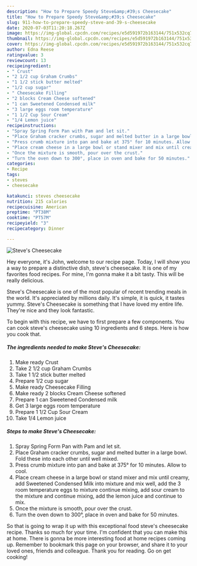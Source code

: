 ```yaml
---
description: "How to Prepare Speedy Steve&amp;#39;s Cheesecake"
title: "How to Prepare Speedy Steve&amp;#39;s Cheesecake"
slug: 911-how-to-prepare-speedy-steve-and-39-s-cheesecake
date: 2020-07-03T11:20:18.267Z
image: https://img-global.cpcdn.com/recipes/e5d591972b163144/751x532cq70/steves-cheesecake-recipe-main-photo.jpg
thumbnail: https://img-global.cpcdn.com/recipes/e5d591972b163144/751x532cq70/steves-cheesecake-recipe-main-photo.jpg
cover: https://img-global.cpcdn.com/recipes/e5d591972b163144/751x532cq70/steves-cheesecake-recipe-main-photo.jpg
author: Edna Reese
ratingvalue: 3
reviewcount: 13
recipeingredient:
- " Crust"
- "2 1/2 cup Graham Crumbs"
- "1 1/2 stick butter melted"
- "1/2 cup sugar"
- " Cheesecake Filling"
- "2 blocks Cream Cheese softened"
- "1 can Sweetened Condensed milk"
- "3 large eggs room temperature"
- "1 1/2 Cup Sour Cream"
- "1/4 Lemon juice"
recipeinstructions:
- "Spray Spring Form Pan with Pam and let sit."
- "Place Graham cracker crumbs, sugar and melted butter in a large bowl. Fold these into each other until well mixed."
- "Press crumb mixture into pan and bake at 375° for 10 minutes. Allow to cool."
- "Place cream cheese in a large bowl or stand mixer and mix until creamy, add Sweetened Condensed Milk into mixture and mix well, add the 3 room temperature eggs to mixture continue mixing, add sour cream to the mixture and continue mixing, add the lemon juice and continue to mix."
- "Once the mixture is smooth, pour over the crust."
- "Turn the oven down to 300°, place in oven and bake for 50 minutes."
categories:
- Recipe
tags:
- steves
- cheesecake

katakunci: steves cheesecake 
nutrition: 215 calories
recipecuisine: American
preptime: "PT38M"
cooktime: "PT57M"
recipeyield: "3"
recipecategory: Dinner

---
```



![Steve&#39;s Cheesecake](https://img-global.cpcdn.com/recipes/e5d591972b163144/751x532cq70/steves-cheesecake-recipe-main-photo.jpg)

Hey everyone, it's John, welcome to our recipe page. Today, I will show you a way to prepare a distinctive dish, steve&#39;s cheesecake. It is one of my favorites food recipes. For mine, I'm gonna make it a bit tasty. This will be really delicious.

Steve&#39;s Cheesecake is one of the most popular of recent trending meals in the world. It's appreciated by millions daily. It's simple, it is quick, it tastes yummy. Steve&#39;s Cheesecake is something that I have loved my entire life. They're nice and they look fantastic.




To begin with this recipe, we have to first prepare a few components. You can cook steve&#39;s cheesecake using 10 ingredients and 6 steps. Here is how you cook that.

<!--inarticleads1-->

##### The ingredients needed to make Steve&#39;s Cheesecake:

1. Make ready  Crust
1. Take 2 1/2 cup Graham Crumbs
1. Take 1 1/2 stick butter melted
1. Prepare 1/2 cup sugar
1. Make ready  Cheesecake Filling
1. Make ready 2 blocks Cream Cheese softened
1. Prepare 1 can Sweetened Condensed milk
1. Get 3 large eggs room temperature
1. Prepare 1 1/2 Cup Sour Cream
1. Take 1/4 Lemon juice




<!--inarticleads2-->

##### Steps to make Steve&#39;s Cheesecake:

1. Spray Spring Form Pan with Pam and let sit.
1. Place Graham cracker crumbs, sugar and melted butter in a large bowl. Fold these into each other until well mixed.
1. Press crumb mixture into pan and bake at 375° for 10 minutes. Allow to cool.
1. Place cream cheese in a large bowl or stand mixer and mix until creamy, add Sweetened Condensed Milk into mixture and mix well, add the 3 room temperature eggs to mixture continue mixing, add sour cream to the mixture and continue mixing, add the lemon juice and continue to mix.
1. Once the mixture is smooth, pour over the crust.
1. Turn the oven down to 300°, place in oven and bake for 50 minutes.




So that is going to wrap it up with this exceptional food steve&#39;s cheesecake recipe. Thanks so much for your time. I'm confident that you can make this at home. There is gonna be more interesting food at home recipes coming up. Remember to bookmark this page on your browser, and share it to your loved ones, friends and colleague. Thank you for reading. Go on get cooking!
